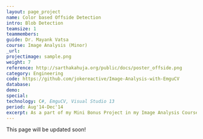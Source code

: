 ```yaml
---
layout: page_project
name: Color based Offside Detection
intro: Blob Detection
teamsize: 1
teammembers: 
guide: Dr. Mayank Vatsa
course: Image Analysis (Minor)
_url: 
projectimage: sample.png
weight: 7
reference: http://sarthakahuja.org/public/docs/poster_offside.png
category: Engineering
code: https://github.com/jokereactive/Image-Analysis-with-EmguCV
database:
demo: 
special:
technology: C#, EmguCV, Visual Studio 13
period: Aug'14-Dec'14
excerpt: As a part of my Mini Bonus Project in my Image Analysis Course I built a software in C# using emguCV Library to effectively detect players in a football field using Color based object Segmentation. I further wrote an algorithm to detect offside in the game by combining data coming from cameras located at various angles across the field.
---
```

This page will be updated soon!
